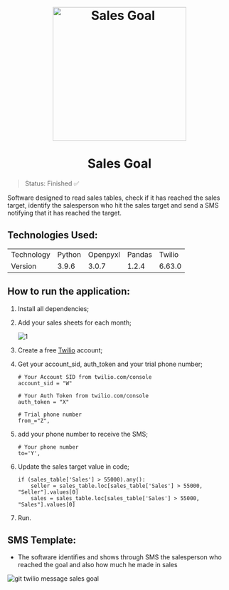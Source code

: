 <h1 align="center">
<br>
  <img src="https://user-images.githubusercontent.com/54152996/147423264-5afb5e69-75ed-497a-bd85-3e20b96d041b.png" alt="Sales Goal" width="300">
<br>
<br>
  Sales Goal
</h1>

> Status: Finished ✅

Software designed to read sales tables, check if it has reached the sales target, identify the salesperson who hit the sales target and send a SMS notifying that it has reached the target.

## Technologies Used:

<table>
  <tr>
    <td>Technology</td>
    <td>Python</td>
    <td>Openpyxl</td>
    <td>Pandas</td>
    <td>Twilio</td>
  </tr>
  <tr>
    <td>Version</td>
    <td>3.9.6</td>
    <td>3.0.7</td>
    <td>1.2.4</td>
    <td>6.63.0</td>
  </tr>
</table>

## How to run the application:

1. Install all dependencies;
2. Add your sales sheets for each month;

    ![1](https://user-images.githubusercontent.com/54152996/129397022-28d29576-2695-40a7-9e8f-3fc5073fa48c.jpg)

3. Create a free [Twilio](https://www.twilio.com/try-twilio) account; 
 
4. Get your account_sid, auth_token and your trial phone number;

     ```
    # Your Account SID from twilio.com/console
    account_sid = "W"
    
    # Your Auth Token from twilio.com/console
    auth_token = "X"
    
    # Trial phone number
    from_="Z",
    ```    
    
5. add your phone number to receive the SMS;

    ```
    # Your phone number
    to='Y',
    ```    
    
6. Update the sales target value in code;

    ```
    if (sales_table['Sales'] > 55000).any():
        seller = sales_table.loc[sales_table['Sales'] > 55000, "Seller"].values[0]
        sales = sales_table.loc[sales_table['Sales'] > 55000, "Sales"].values[0]
    ```
    
7. Run.

## SMS Template:

* The software identifies and shows through SMS the salesperson who reached the goal and also how much he made in sales

![git twilio message sales goal](https://user-images.githubusercontent.com/54152996/129395626-f3c77b74-cac6-444c-99d4-ffc46d5573ef.jpeg)

